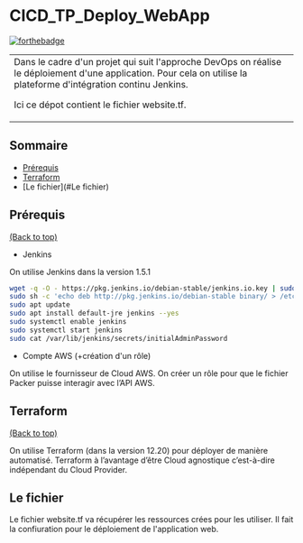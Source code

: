 # CICD_TP_Deploy_WebApp

[![forthebadge](https://forthebadge.com/images/badges/uses-git.svg)](https://forthebadge.com)

<table>
<tr>
<td>
Dans le cadre d'un projet qui suit l'approche DevOps on réalise le déploiement d'une application.
Pour cela on utilise la plateforme d'intégration continu Jenkins.  

Ici ce dépot contient le fichier website.tf. 
</td>
</tr>
</table>


## Sommaire

- [Prérequis](#prérequis)
- [Terraform](#Terraform)
- [Le fichier](#Le fichier)


## Prérequis

[(Back to top)](#sommaire)
- Jenkins

On utilise Jenkins dans la version 1.5.1

```sh
wget -q -O - https://pkg.jenkins.io/debian-stable/jenkins.io.key | sudo apt-key add - 
sudo sh -c 'echo deb http://pkg.jenkins.io/debian-stable binary/ > /etc/apt/sources.list.d/jenkins.list' 
sudo apt update 
sudo apt install default-jre jenkins --yes 
sudo systemctl enable jenkins 
sudo systemctl start jenkins 
sudo cat /var/lib/jenkins/secrets/initialAdminPassword
```

- Compte AWS (+création d'un rôle)

On utilise le fournisseur de Cloud AWS. On créer un rôle pour que le fichier Packer puisse interagir avec l’API AWS. 

## Terraform

[(Back to top)](#sommaire)

On utilise Terraform (dans la version 12.20) pour déployer de manière automatisé. Terraform à l’avantage d’être Cloud agnostique c’est-à-dire indépendant du Cloud Provider.

## Le fichier 

Le fichier website.tf va récupérer les ressources crées pour les utiliser. Il fait la confiuration pour le déploiement de l'application web.

